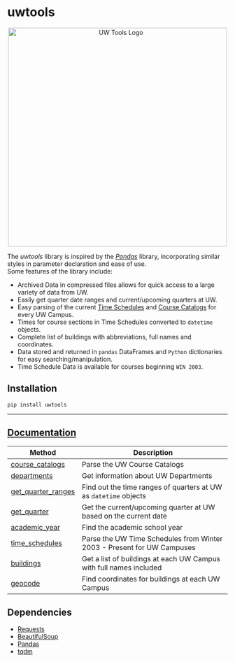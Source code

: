 # uwtools

<p align="center">
    <img src="uwtoolslogo.png" alt="UW Tools Logo" width=500>
</p>

The *uwtools* library is inspired by the <a href="https://github.com/pandas-dev/pandas">*Pandas*</a> library, incorporating similar styles in parameter declaration and ease of use.
<br/>
Some features of the library include:

* Archived Data in compressed files allows for quick access to a large variety of data from UW.
* Easily get quarter date ranges and current/upcoming quarters at UW.
* Easy parsing of the current [Time Schedules](https://www.washington.edu/students/timeschd/) and [Course Catalogs](http://www.washington.edu/students/crscat/) for every UW Campus.
* Times for course sections in Time Schedules converted to `datetime` objects.
* Complete list of buildings with abbreviations, full names and coordinates.
* Data stored and returned in `pandas` DataFrames and `Python` dictionaries for easy searching/manipulation.
* Time Schedule Data is available for courses beginning `WIN 2003`. 

## Installation

```
pip install uwtools
```

***

## <a href="https://github.com/AlexEidt/uwtools/wiki">Documentation</a>

Method | Description
--- | ---
<a href='https://github.com/AlexEidt/uwtools/wiki/Course-Catalogs'>course_catalogs</a> | Parse the UW Course Catalogs
<a href='https://github.com/AlexEidt/uwtools/wiki/Departments'>departments</a> | Get information about UW Departments
<a href='https://github.com/AlexEidt/uwtools/wiki/Get-Quarter-Ranges'>get_quarter_ranges</a> | Find out the time ranges of quarters at UW as `datetime` objects
<a href='https://github.com/AlexEidt/uwtools/wiki/Get-Quarter'>get_quarter</a> | Get the current/upcoming quarter at UW based on the current date
<a href='https://github.com/AlexEidt/uwtools/wiki/Academic-Year'>academic_year</a> | Find the academic school year
<a href='https://github.com/AlexEidt/uwtools/wiki/Time-Schedules'>time_schedules</a> | Parse the UW Time Schedules from Winter 2003 - Present for UW Campuses
<a href='https://github.com/AlexEidt/uwtools/wiki/Buildings'>buildings</a> | Get a list of buildings at each UW Campus with full names included
<a href='https://github.com/AlexEidt/uwtools/wiki/Geocode'>geocode</a> | Find coordinates for buildings at each UW Campus

## Dependencies

* <a href="https://2.python-requests.org/en/master/">Requests</a>
* <a href="https://www.crummy.com/software/BeautifulSoup/">BeautifulSoup</a>
* <a href="https://pandas.pydata.org/">Pandas</a>
* <a href="https://github.com/tqdm/tqdm">tqdm</a>